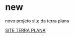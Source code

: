 # new
 novo projeto site da terra plana

<a href="https://ericksm23.github.io/new/terraplana">SITE TERRA PLANA</a>